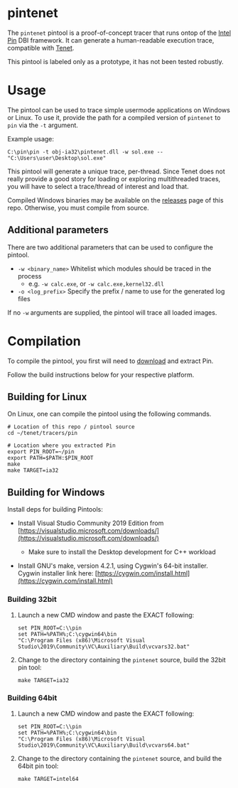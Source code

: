 # pintenet

The `pintenet` pintool is a proof-of-concept tracer that runs ontop of the [Intel Pin](https://software.intel.com/en-us/articles/pin-a-dynamic-binary-instrumentation-tool) DBI framework. It can generate a human-readable execution trace, compatible with [Tenet](https://github.com/gaasedelen/tenet). 

This pintool is labeled only as a prototype, it has not been tested robustly.

# Usage

The pintool can be used to trace simple usermode applications on Windows or Linux. To use it, provide the path for a compiled version of `pintenet` to `pin` via the `-t` argument. 

Example usage:

```
C:\pin\pin -t obj-ia32\pintenet.dll -w sol.exe -- "C:\Users\user\Desktop\sol.exe"
```

This pintool will generate a unique trace, per-thread. Since Tenet does not really provide a good story for loading or exploring multithreaded traces, you will have to select a trace/thread of interest and load that.

Compiled Windows binaries may be available on the [releases](https://github.com/gaasedelen/tenet/releases) page of this repo. Otherwise, you must compile from source.

## Additional parameters

There are two additional parameters that can be used to configure the pintool.

* `-w <binary_name>` Whitelist which modules should be traced in the process
	* e.g. `-w calc.exe`, or `-w calc.exe,kernel32.dll`
* `-o <log_prefix>` Specify the prefix / name to use for the generated log files

If no `-w` arguments are supplied, the pintool will trace all loaded images.


# Compilation

To compile the pintool, you first will need to [download](https://software.intel.com/en-us/articles/pin-a-binary-instrumentation-tool-downloads) and extract Pin.

Follow the build instructions below for your respective platform.

## Building for Linux

On Linux, one can compile the pintool using the following commands.

```
# Location of this repo / pintool source
cd ~/tenet/tracers/pin

# Location where you extracted Pin
export PIN_ROOT=~/pin
export PATH=$PATH:$PIN_ROOT
make
make TARGET=ia32
```

## Building for Windows

Install deps for building Pintools:
-   Install Visual Studio Community 2019 Edition from  [https://visualstudio.microsoft.com/downloads/](https://visualstudio.microsoft.com/downloads/)
	-  Make sure to install the Desktop development for C++ workload
    
-   Install GNU's make, version 4.2.1, using Cygwin's 64-bit installer. Cygwin installer link here:  [https://cygwin.com/install.html](https://cygwin.com/install.html)
 
 ### Building 32bit
1. Launch a new CMD window and paste the EXACT following: 
	```
	set PIN_ROOT=C:\\pin
	set PATH=%PATH%;C:\cygwin64\bin
	"C:\Program Files (x86)\Microsoft Visual Studio\2019\Community\VC\Auxiliary\Build\vcvars32.bat"
	```
2. Change to the directory containing the `pintenet` source, build the 32bit pin tool:
	```
	make TARGET=ia32
	```

 ### Building 64bit
1. Launch a new CMD window and paste the EXACT following: 
	```
	set PIN_ROOT=C:\\pin
	set PATH=%PATH%;C:\cygwin64\bin
	"C:\Program Files (x86)\Microsoft Visual Studio\2019\Community\VC\Auxiliary\Build\vcvars64.bat"
	```
2. Change to the directory containing the `pintenet` source, and build the 64bit pin tool:
	```
	make TARGET=intel64
	```
